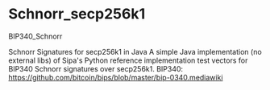 # Schnorr_secp256k1

BIP340_Schnorr

Schnorr Signatures for secp256k1 in Java
A simple Java implementation (no external libs) of Sipa's Python reference implementation test vectors for BIP340 Schnorr signatures over secp256k1.
BIP340: https://github.com/bitcoin/bips/blob/master/bip-0340.mediawiki